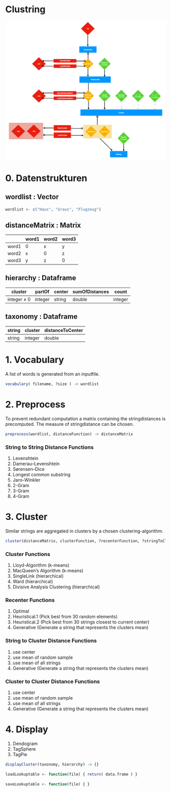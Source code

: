 # Clustring

![ScreenShot](docs/FlowChart.png?raw=true)


# 0. Datenstrukturen

## wordlist : Vector

```r
wordlist <- c("Haus", "Graus", "Flugzeug")
```

## distanceMatrix : Matrix

|       | word1 | word2 | word3 |
|-------|-------|-------|-------|
| word1 | 0     | x     | y     |
| word2 | x     | 0     | z     |
| word3 | y     | z     | 0     |



## hierarchy  : Dataframe

|   cluster   | partOf  | center | sumOfDistances |  count  |
|-------------|---------|--------|----------------|---------|
| integer ≠ 0 | integer | string | double         | integer |

## taxonomy : Dataframe

| string  | cluster  | distanceToCenter |
|---------|----------|------------------|
| string  | integer  | double           |


# 1. Vocabulary

A list of words is generated from an inputfile.

```r
vocabulary( filename, ?size ) -> wordlist
```

# 2. Preprocess

To prevent redundant computation a matrix containing the stringdistances is precomputed.
The measure of stringdistance can be chosen.

```r
preprocess(wordlist, distanceFunction) -> distanceMatrix
```

### String to String Distance Functions
  1. Levenshtein
  2. Damerau–Levenshtein
  3. Sørensen–Dice
  4. Longest common substring
  5. Jaro–Winkler
  6. 2-Gram
  7. 3-Gram
  8. 4-Gram


# 3. Cluster

Similar strings are aggregated in clusters by a chosen clustering-algorithm.

```r
cluster(distanceMatrix, clusterFunction, ?recenterFunction, ?stringToClusterDistanceFunction, ?clusterToClusterDistanceFunction, ?kMeans) -> list(taxonomy=taxonomy, hierarchy=hierarchy)
```

### Cluster Functions
  1. Lloyd-Algorithm (k-means)
  2. MacQueen’s Algorithm (k-means)
  3. SingleLink (hierarchical)
  4. Ward (hierarchical)
  5. Divisive Analysis Clustering (hierarchical)

### Recenter Functions
  1. Optimal
  2. Heuristical.1 (Pick best from 30 random elements)
  3. Heuristical.2 (Pick best from 30 strings closest to current center)
  4. Generative (Generate a string that represents the clusters mean)
  
### String to Cluster Distance Functions
  1. use center
  2. use mean of random sample
  3. use mean of all strings
  4. Generative (Generate a string that represents the clusters mean)
  
### Cluster to Cluster Distance Functions
  1. use center
  2. use mean of random sample
  3. use mean of all strings
  4. Generative (Generate a string that represents the clusters mean)

# 4. Display
  1. Dendogram
  2. TagSphere
  3. TagPie

```r
displayCluster(taxonomy, hierarchy) -> {}
```

```r
loadLookuptable <- function(file) { return( data.frame ) }
```

```r
saveLookuptable <- function(file) { }
```
